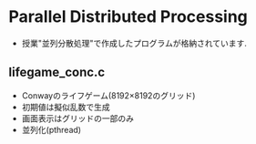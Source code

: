 # Parallel Distributed Processing
- 授業"並列分散処理"で作成したプログラムが格納されています.

## lifegame_conc.c
- Conwayのライフゲーム(8192×8192のグリッド)
- 初期値は擬似乱数で生成
- 画面表示はグリッドの一部のみ
- 並列化(pthread)

